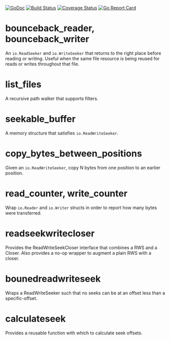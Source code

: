 [![GoDoc](https://godoc.org/github.com/dsoprea/go-utility/filesystem?status.svg)](https://godoc.org/github.com/dsoprea/go-utility/filesystem)
[![Build Status](https://travis-ci.org/dsoprea/go-utility.svg?branch=master)](https://travis-ci.org/dsoprea/go-utility)
[![Coverage Status](https://coveralls.io/repos/github/dsoprea/go-utility/badge.svg?branch=master)](https://coveralls.io/github/dsoprea/go-utility?branch=master)
[![Go Report Card](https://goreportcard.com/badge/github.com/dsoprea/go-utility)](https://goreportcard.com/report/github.com/dsoprea/go-utility)

# bounceback_reader, bounceback_writer

An `io.ReadSeeker` and `io.WriteSeeker` that returns to the right place before reading or writing. Useful when the same file resource is being reused for reads or writes throughout that file.

# list_files

A recursive path walker that supports filters.

# seekable_buffer

A memory structure that satisfies `io.ReadWriteSeeker`.

# copy_bytes_between_positions

Given an `io.ReadWriteSeeker`, copy N bytes from one position to an earlier position.

# read_counter, write_counter

Wrap `io.Reader` and `io.Writer` structs in order to report how many bytes were transferred.

# readseekwritecloser

Provides the ReadWriteSeekCloser interface that combines a RWS and a Closer. Also provides a no-op wrapper to augment a plain RWS with a closer.

# bounedreadwriteseek

Wraps a ReadWriteSeeker such that no seeks can be at an offset less than a specific-offset.

# calculateseek

Provides a reusable function with which to calculate seek offsets.
